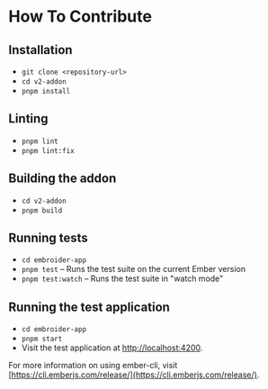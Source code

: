 # How To Contribute

## Installation

- `git clone <repository-url>`
- `cd v2-addon`
- `pnpm install`

## Linting

- `pnpm lint`
- `pnpm lint:fix`

## Building the addon

- `cd v2-addon`
- `pnpm build`

## Running tests

- `cd embroider-app`
- `pnpm test` – Runs the test suite on the current Ember version
- `pnpm test:watch` – Runs the test suite in "watch mode"

## Running the test application

- `cd embroider-app`
- `pnpm start`
- Visit the test application at [http://localhost:4200](http://localhost:4200).

For more information on using ember-cli, visit [https://cli.emberjs.com/release/](https://cli.emberjs.com/release/).
